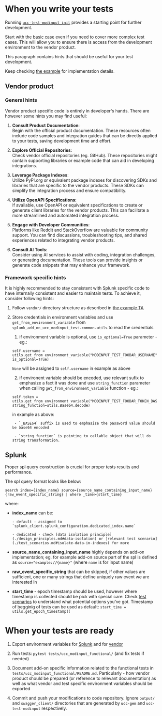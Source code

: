 # When you write your tests

Running [`ucc-test-modinput init`](./before_you_write_your_first_line_of_code.md#ucc-test-modinput-init) provides a starting point for further development.

Start with the [basic case](./test_scenarios.md#basic-scenario) even if you need to cover more complex test cases. This will allow you to ensure there is access from the development environment to the vendor product.

This paragraph contains hints that should be useful for your test development.

Keep checking [the example](./before_you_write_your_first_line_of_code.md#learn-from-splunk-add-on-for-example) for implementation details.

## Vendor product

### General hints

Vendor product specific code is entirely in developer's hands. There are however some hints you may find useful:

1. **Consult Product Documentation**:  
   Begin with the official product documentation. These resources often include code samples and integration guides that can be directly applied to your tests, saving development time and effort.

2. **Explore Official Repositories**:  
   Check vendor official repositories (eg. GitHub). These repositories might contain supporting libraries or example code that can aid in developing integrations.

3. **Leverage Package Indexes**:  
   Utilize PyPI.org or equivalent package indexes for discovering SDKs and libraries that are specific to the vendor products. These SDKs can simplify the integration process and ensure compatibility.

4. **Utilize OpenAPI Specifications**:  
   If available, use OpenAPI or equivalent specifications to create or generate client libraries for the vendor products. This can facilitate a more streamlined and automated integration process.

5. **Engage with Developer Communities**:  
   Platforms like Reddit and StackOverflow are valuable for community support. You can find discussions, troubleshooting tips, and shared experiences related to integrating vendor products.

6. **Consult AI Tools**:  
   Consider using AI services to assist with coding, integration challenges, or generating documentation. These tools can provide insights or generate code snippets that may enhance your framework.

### Framework specific hints

It is highly recommended to stay consistent with Splunk specific code to have internally consistent and easier to maintain tests. To achieve it, consider following hints:

1. Follow `vendor/` directory structure as described in [the example TA](./before_you_write_your_first_line_of_code.md#learn-from-splunk-add-on-for-example)

2. Store credentials in environment variables and use `get_from_environment_variable` from `splunk_add_on_ucc_modinput_test.common.utils` to read the credentials

    1. if environment variable is optional, use `is_optional=True` parameter - eg.:

    ```
    self.username = utils.get_from_environment_variable("MODINPUT_TEST_FOOBAR_USERNAME", is_optional=True)
    ```
    `None` will be assigned to `self.username` in example as above

    2. if environent variable should be encoded, use relevant sufix to emphasize a fact it was done and use `string_function` parameter when calling `get_from_environment_variable` function - eg.:
    ```
    self.token = utils.get_from_environment_variable("MODINPUT_TEST_FOOBAR_TOKEN_BASE64", string_function=utils.Base64.decode)
    ```
    in example as above:
        
        - `_BASE64` suffix is used to emphasize the password value should be base64 encoded
        
        - `string_function` is pointing to callable object that will do string transformation.

## Splunk

Proper spl query construction is crucial for proper tests results and performance.

The spl query format looks like below:

```
search index={index_name} source={source_name_containing_input_name} {raw_event_specific_string} | where _time>{start_time}
```
where:

- **index_name** can be:

      - default - assigned to `splunk_client.splunk_configuration.dedicated_index.name`

      - dedicated - check [data isolation principle](./design_principles.md#data-isolation) or [relevant test scenario](./test_scenarios.md#isolate-data-in-indexes) for more

- **source_name_containing_input_name** highly depends on add-on implementation; eg. for example add-on source part of the spl is defined as `source="example://{name}"` (where `name` is for input name)

- **raw_event_specific_string** that can be skipped, if other values are sufficient, one or many strings that define uniquely raw event we are interested in

- **start_time** - epoch timestamp should be used, however where timestamp is collected should be pick with special care. Check [test scenarios](./test_scenarios.md) to understand what potential options you've got. Timestamp of begginig of tests can be used as default: `start_time = utils.get_epoch_timestamp()`

# When your tests are ready

1. Export environment variables for [Splunk](./addonfactory-ucc-test_pytest_plugin.md#expected-environment-variables) and for [vendor](#framework-specific-hints)

2. Run tests: `pytest tests/ucc_modinput_functional/` (and fix tests if needed)

3. Document add-on specific information related to the functional tests in `tests/ucc_modinput_functional/README.md`. Particularly - how vendor product should be prepared (or reference to relevant documentation) as well as what vendor and test specific environment variables should be exported

3. Commit and push your modifications to code repository. Ignore `output/` and `swagger_client/` directories that are generated by `ucc-gen` and `ucc-test-modinput` respectively.